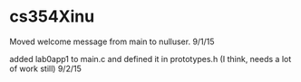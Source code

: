 # cs354Xinu
Moved welcome message from main to nulluser. 9/1/15  

added lab0app1 to main.c and defined it in prototypes.h (I think, needs a lot of work still) 9/2/15
